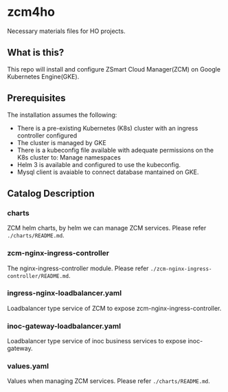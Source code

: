 # zcm4ho
Necessary materials files for HO projects.

## What is this?
This repo will install and configure ZSmart Cloud Manager(ZCM) on Google Kubernetes Engine(GKE).

## Prerequisites

The installation assumes the following:

- There is a pre-existing Kubernetes (K8s) cluster with an ingress controller configured
- The cluster is managed by GKE
- There is a kubeconfig file available with adequate permissions on the K8s cluster to:
Manage namespaces
- Helm 3 is available and configured to use the kubeconfig.
- Mysql client is avaiable to connect database mantained on GKE.

## Catalog Description

### charts
ZCM helm charts, by helm we can manage ZCM services. Please refer `./charts/README.md`.
### zcm-nginx-ingress-controller
The nginx-ingress-controller module. Please refer `./zcm-nginx-ingress-controller/README.md`.
### ingress-nginx-loadbalancer.yaml
Loadbalancer type service of ZCM to expose zcm-nginx-ingress-controller.
### inoc-gateway-loadbalancer.yaml
Loadbalancer type service of inoc business services to expose inoc-gateway.
### values.yaml
Values when managing ZCM services. Please refer `./charts/README.md`.
